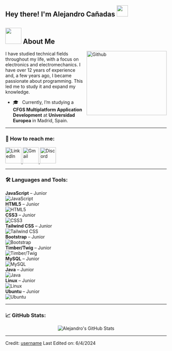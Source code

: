 <h2> Hey there! I'm Alejandro Cañadas <img src="https://media.giphy.com/media/hvRJCLFzcasrR4ia7z/giphy.gif" width="35"></h2>

## <picture><img src="https://github.com/7oSkaaa/7oSkaaa/blob/main/Images/about_me.gif?raw=true" width="50px"></picture> About Me

<img align="right" width="250px" height="200px" alt="Github" src="https://github.com/Mo-Alsehli/Mo-Alsehli/assets/98949843/92f233e8-fd56-4521-bc8e-b48fe669209a" />

I have studied technical fields throughout my life, with a focus on electronics and electromechanics. I have over 12 years of experience and, a few years ago, I became passionate about programming. This led me to study it and expand my knowledge.

- 🎓 &nbsp; Currently, I’m studying a **CFGS Multiplatform Application Development** at **Universidad Europea** in Madrid, Spain.

---

### 🤝 How to reach me:

<p align="left">
  <a href="https://www.linkedin.com/in/alejandro-cañadas-937969139" target="_blank">
    <img src="https://user-images.githubusercontent.com/88904952/234979284-68c11d7f-1acc-4f0c-ac78-044e1037d7b0.png" alt="LinkedIn" height="50" width="50" />
  </a>
  <a href="mailto:alejandrocanadasgarcia@gmail.com" target="_blank">
    <img src="https://edent.github.io/SuperTinyIcons/images/svg/gmail.svg" alt="Gmail" height="50" width="50" />
  </a>
  <a href="https://discord.com" target="_blank">
    <img src="https://user-images.githubusercontent.com/88904952/234982627-019fd336-6248-453c-9b05-97c13fd1d207.png" alt="Discord" height="50" width="50" />
  </a>
</p>

---

### 🛠️ Languages and Tools:

<p align="left">
  <strong>JavaScript</strong> – Junior<br>
  <img src="https://img.shields.io/badge/JavaScript-F7DF1E?logo=javascript&logoColor=black&style=for-the-badge" alt="JavaScript" />
  <br>
  <strong>HTML5</strong> – Junior<br>
  <img src="https://img.shields.io/badge/HTML5-E34F26?logo=html5&logoColor=white&style=for-the-badge" alt="HTML5" />
  <br>
  <strong>CSS3</strong> – Junior<br>
  <img src="https://img.shields.io/badge/CSS3-1572B6?logo=css3&logoColor=white&style=for-the-badge" alt="CSS3" />
  <br>
  <strong>Tailwind CSS</strong> – Junior<br>
  <img src="https://img.shields.io/badge/Tailwind%20CSS-38B2AC?logo=tailwind-css&logoColor=white&style=for-the-badge" alt="Tailwind CSS" />
  <br>
  <strong>Bootstrap</strong> – Junior<br>
  <img src="https://img.shields.io/badge/Bootstrap-7952B3?logo=bootstrap&logoColor=white&style=for-the-badge" alt="Bootstrap" />
  <br>
  <strong>Timber/Twig</strong> – Junior<br>
  <img src="https://img.shields.io/badge/Timber/Twig-555555?logo=twig&logoColor=white&style=for-the-badge" alt="Timber/Twig" />
  <br>
  <strong>MySQL</strong> – Junior<br>
  <img src="https://img.shields.io/badge/MySQL-4479A1?logo=mysql&logoColor=white&style=for-the-badge" alt="MySQL" />
  <br>
  <strong>Java</strong> – Junior<br>
  <img src="https://img.shields.io/badge/Java-007396?logo=java&logoColor=white&style=for-the-badge" alt="Java" />
  <br>
  <strong>Linux</strong> – Junior<br>
  <img src="https://img.shields.io/badge/Linux-FCC624?logo=linux&logoColor=black&style=for-the-badge" alt="Linux" />
  <br>
  <strong>Ubuntu</strong> – Junior<br>
  <img src="https://img.shields.io/badge/Ubuntu-E95420?logo=ubuntu&logoColor=white&style=for-the-badge" alt="Ubuntu" />
  <br>
</p>

---

### 📈 GitHub Stats:

<p align="center">
  <img src="https://github-readme-stats.vercel.app/api?username=AlexCanadas&show_icons=true&theme=radical" alt="Alejandro's GitHub Stats" />
</p>



---

Credit: [username](https://github.com/AlexCanadas)
Last Edited on: 6/4/2024
